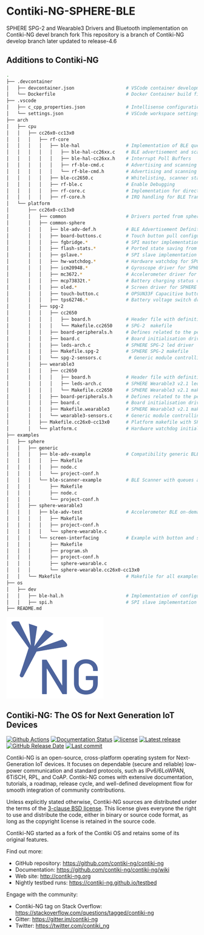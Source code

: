 # Contiki-NG-SPHERE-BLE

SPHERE SPG-2 and Wearable3 Drivers and Bluetooth implementation on Contiki-NG devel branch fork
This repository is a branch of Contiki-NG develop branch later updated to release-4.6

## Additions to Contiki-NG

```sh
.
├── .devcontainer                        
│   ├── devcontainer.json                   # VSCode container development settings
│   └── Dockerfile                          # Docker Container build file
├── .vscode
│   ├── c_cpp_properties.json               # Intellisense configurations for different SPHERE hardware examples 
│   └── settings.json                       # VSCode workspace settings
├── arch
│   ├── cpu
│   │   ├── cc26x0-cc13x0
│   │   │   ├── rf-core
│   │   │   │   ├── ble-hal                 # Implementation of BLE queue for Advertising/Scanning (modifications)
│   │   │   │   │   ├── ble-hal-cc26xx.c    # BLE advertisement and scanning queue and whitelisting implementation
│   │   │   │   │   ├── ble-hal-cc26xx.h    # Interrupt Poll Buffers
│   │   │   │   │   ├── rf-ble-cmd.c        # Advertising and scanning queue instructions with whitelisting 
│   │   │   │   │   └── rf-ble-cmd.h        # Advertising and scanning queue instructions with whitelisting 
│   │   │   │   ├── ble-cc2650.c            # Whitelisting, scanner status,advertising queue and scan request implementation
│   │   │   │   ├── rf-ble.c                # Enable Debugging
│   │   │   │   ├── rf-core.c               # Implementation for directive BLE_CONF_WITH_SCANNER
│   │   │   │   ├── rf-core.h               # IRQ handling for BLE Transmissions
│   └── platform
│       ├── cc26x0-cc13x0
│       │   ├── common                      # Drivers ported from sphere-cng
│       │   ├── common-sphere
│       │   │   ├── ble-adv-def.h           # BLE Advertisement Definitions
│       │   │   ├── board-buttons.c         # Touch button pull configuration
│       │   │   ├── fgbridge.*              # SPI master implementation on SPG-2
│       │   │   ├── flash-stats.*           # Ported state saving from sphere-cng
│       │   │   ├── gslave.*                # SPI slave implementation on SPG-2
│       │   │   ├── hw-watchdog.*           # Hardware watchdog for SPG-2 
│       │   │   ├── icm20948.*              # Gyroscope driver for SPHERE Wearable3 v2.1
│       │   │   ├── mc3672.*                # Accelerometer driver for SPHERE Wearable3 v2.1
│       │   │   ├── mcp73832t.*             # Battery charging status driver for SPHERE Wearable3 v2.1
│       │   │   ├── oled.*                  # Screen driver for SPHERE Wearable3 v2.1
│       │   │   ├── touch-button.c          # OPSUN33F Capacitive button for SPHERE Wearable3 v2.1
│       │   │   ├── tps62746.*              # Battery voltage switch driver for SPHERE Wearable3 v2.1
│       │   ├── spg-2
│       │   │   ├── cc2650
│       │   │   │   ├── board.h             # Header file with definitions related to the I/O connections on the SPG-2 
│       │   │   │   └── Makefile.cc2650     # SPG-2  makefile
│       │   │   ├── board-peripherals.h     # Defines related to the peripherals of the SPHERE SPG-2
│       │   │   ├── board.c                 # Board initialisation driver for the SPHERE SPG-2
│       │   │   ├── leds-arch.c             # SPHERE SPG-2 led driver
│       │   │   ├── Makefile.spg-2          # SPHERE SPG-2 makefile
│       │   │   └── spg-2-sensors.c          # Generic module controlling sensors on the SPHERE SPG-2
│       │   ├── wearable3
│       │   │   ├── cc2650
│       │   │   │   ├── board.h             # Header file with definitions related to the I/O connections on the SPHERE Wearable3 v2.1
│       │   │   │   ├── leds-arch.c         # SPHERE Wearable3 v2.1 led driver
│       │   │   │   └── Makefile.cc2650     # SPHERE Wearable3 v2.1 makefile
│       │   │   ├── board-peripherals.h     # Defines related to the peripherals of the SPHERE Wearable3 v2.1
│       │   │   ├── board.c                 # Board initialisation driver for the SPHERE Wearable3 v2.1
│       │   │   ├── Makefile.wearable3      # SPHERE Wearable3 v2.1 makefile
│       │   │   └── wearable3-sensors.c     # Generic module controlling sensors on the SPHERE Wearable3 v2.1
│       │   ├── Makefile.cc26x0-cc13x0      # Platform makefile with SPHERE Wearable3 v2.1 and SPG-2 
│       │   └── platform.c                  # Hardware watchdog initialisation addition
├── examples
│   ├── sphere
│   │   ├── generic
│   │   │   ├── ble-adv-example             # Compatibility generic BLE advertisement example
│   │   │   │   ├── Makefile
│   │   │   │   ├── node.c
│   │   │   │   └── project-conf.h
│   │   │   └── ble-scanner-example         # BLE Scanner with queues and interrupt callbacks
│   │   │       ├── Makefile
│   │   │       ├── node.c
│   │   │       └── project-conf.h
│   │   ├── sphere-wearable3
│   │   │   ├── ble-adv-test                # Accelerometer BLE on-demand advertisement with radio queue implementation
│   │   │   │   ├── Makefile
│   │   │   │   ├── project-conf.h
│   │   │   │   └── sphere-wearable.c
│   │   │   └── screen-interfacing          # Example with button and screen functionality
│   │   │       ├── Makefile
│   │   │       ├── program.sh
│   │   │       ├── project-conf.h
│   │   │       ├── sphere-wearable.c
│   │   │       └── sphere-wearable.cc26x0-cc13x0
│   │   └── Makefile                        # Makefile for all examples
├── os
│   ├── dev
│   │   ├── ble-hal.h                       # Implementation of configurable scan request
│   │   ├── spi.h                           # SPI slave implementation
├── README.md                               
```

<img src="https://github.com/contiki-ng/contiki-ng.github.io/blob/master/images/logo/Contiki_logo_2RGB.png" alt="Logo" width="256">

## Contiki-NG: The OS for Next Generation IoT Devices

[![Github Actions](https://github.com/contiki-ng/contiki-ng/workflows/CI/badge.svg?branch=develop)](https://github.com/contiki-ng/contiki-ng/actions)
[![Documentation Status](https://readthedocs.org/projects/contiki-ng/badge/?version=master)](https://contiki-ng.readthedocs.io/en/master/?badge=master)
[![license](https://img.shields.io/badge/license-3--clause%20bsd-brightgreen.svg)](https://github.com/contiki-ng/contiki-ng/blob/master/LICENSE.md)
[![Latest release](https://img.shields.io/github/release/contiki-ng/contiki-ng.svg)](https://github.com/contiki-ng/contiki-ng/releases/latest)
[![GitHub Release Date](https://img.shields.io/github/release-date/contiki-ng/contiki-ng.svg)](https://github.com/contiki-ng/contiki-ng/releases/latest)
[![Last commit](https://img.shields.io/github/last-commit/contiki-ng/contiki-ng.svg)](https://github.com/contiki-ng/contiki-ng/commit/HEAD)

Contiki-NG is an open-source, cross-platform operating system for Next-Generation IoT devices. It focuses on dependable (secure and reliable) low-power communication and standard protocols, such as IPv6/6LoWPAN, 6TiSCH, RPL, and CoAP. Contiki-NG comes with extensive documentation, tutorials, a roadmap, release cycle, and well-defined development flow for smooth integration of community contributions.

Unless explicitly stated otherwise, Contiki-NG sources are distributed under
the terms of the [3-clause BSD license](LICENSE.md). This license gives
everyone the right to use and distribute the code, either in binary or
source code format, as long as the copyright license is retained in
the source code.

Contiki-NG started as a fork of the Contiki OS and retains some of its original features.

Find out more:

* GitHub repository: https://github.com/contiki-ng/contiki-ng
* Documentation: https://github.com/contiki-ng/contiki-ng/wiki
* Web site: http://contiki-ng.org
* Nightly testbed runs: https://contiki-ng.github.io/testbed

Engage with the community:

* Contiki-NG tag on Stack Overflow: https://stackoverflow.com/questions/tagged/contiki-ng
* Gitter: https://gitter.im/contiki-ng
* Twitter: https://twitter.com/contiki_ng